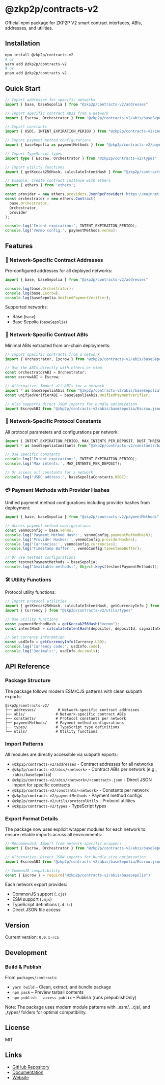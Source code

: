# @zkp2p/contracts-v2

Official npm package for ZKP2P V2 smart contract interfaces, ABIs, addresses, and utilities.

## Installation

```bash
npm install @zkp2p/contracts-v2
# or
yarn add @zkp2p/contracts-v2
# or
pnpm add @zkp2p/contracts-v2
```

## Quick Start

```typescript
// Import addresses for specific networks
import { base, baseSepolia } from "@zkp2p/contracts-v2/addresses"

// Import specific contract ABIs from a network
import { Escrow, Orchestrator } from "@zkp2p/contracts-v2/abis/baseSepolia"

// Import constants
import { USDC, INTENT_EXPIRATION_PERIOD } from "@zkp2p/contracts-v2/constants/base"

// Import payment method configurations
import { baseSepolia as paymentMethods } from "@zkp2p/contracts-v2/paymentMethods"

// Import TypeScript types
import type { Escrow, Orchestrator } from "@zkp2p/contracts-v2/types"

// Import utility functions
import { getKeccak256Hash, calculateIntentHash } from "@zkp2p/contracts-v2/utils/protocolUtils"

// Example: Create contract instance with ethers
import { ethers } from 'ethers';

const provider = new ethers.providers.JsonRpcProvider('https://mainnet.base.org');
const orchestrator = new ethers.Contract(
  base.Orchestrator,
  Orchestrator,
  provider
);

console.log('Intent expiration:', INTENT_EXPIRATION_PERIOD);
console.log('Venmo config:', paymentMethods.venmo);
```

## Features

### 📍 Network-Specific Contract Addresses

Pre-configured addresses for all deployed networks:

```typescript
import { base, baseSepolia } from "@zkp2p/contracts-v2/addresses"

console.log(base.Orchestrator);
console.log(base.Escrow);
console.log(baseSepolia.UnifiedPaymentVerifier);
```

Supported networks:
- Base (`base`)
- Base Sepolia (`baseSepolia`)

### 📜 Network-Specific Contract ABIs

Minimal ABIs extracted from on-chain deployments:

```typescript
// Import specific contracts from a network
import { Orchestrator, Escrow } from "@zkp2p/contracts-v2/abis/baseSepolia"

// Use the ABIs directly with ethers or viem
const orchestratorABI = Orchestrator;
const escrowABI = Escrow;

// Alternative: Import all ABIs for a network
import * as baseSepoliaAbis from "@zkp2p/contracts-v2/abis/baseSepolia"
const unifiedVerifierABI = baseSepoliaAbis.UnifiedPaymentVerifier;

// Also supports direct JSON imports for bundle optimization
import EscrowABI from "@zkp2p/contracts-v2/abis/baseSepolia/Escrow.json"
```

### 🔧 Network-Specific Protocol Constants

All protocol parameters and configurations per network:

```typescript
import { INTENT_EXPIRATION_PERIOD, MAX_INTENTS_PER_DEPOSIT, DUST_THRESHOLD } from "@zkp2p/contracts-v2/constants/base"
import * as baseSepoliaConstants from "@zkp2p/contracts-v2/constants/baseSepolia"

// Use specific constants
console.log('Intent expiration:', INTENT_EXPIRATION_PERIOD);
console.log('Max intents:', MAX_INTENTS_PER_DEPOSIT);

// Or access all constants for a network
console.log('USDC address:', baseSepoliaConstants.USDC);
```

### 💳 Payment Methods with Provider Hashes

Unified payment method configurations including provider hashes from deployment:

```typescript
import { base, baseSepolia } from "@zkp2p/contracts-v2/paymentMethods"

// Access payment method configurations
const venmoConfig = base.venmo;
console.log('Payment Method Hash:', venmoConfig.paymentMethodHash);
console.log('Provider Hashes:', venmoConfig.providerHashes);
console.log('Currencies:', venmoConfig.currencies);
console.log('Timestamp Buffer:', venmoConfig.timestampBuffer);

// Or use testnet configurations
const testnetPaymentMethods = baseSepolia;
console.log('Available methods:', Object.keys(testnetPaymentMethods));
```

### 🛠️ Utility Functions

Protocol utility functions:

```typescript
// Import protocol utilities
import { getKeccak256Hash, calculateIntentHash, getCurrencyInfo } from "@zkp2p/contracts-v2/utils/protocolUtils"
import { Currency } from "@zkp2p/contracts-v2/utils/types"

// Use utility functions
const paymentMethodHash = getKeccak256Hash("venmo");
const intentHash = calculateIntentHash(depositor, depositId, signalIntentParams);

// Get currency information
const usdInfo = getCurrencyInfo(Currency.USD);
console.log('Currency code:', usdInfo.code);
console.log('Decimals:', usdInfo.decimals);
```


## API Reference

### Package Structure

The package follows modern ESM/CJS patterns with clean subpath exports:

```
@zkp2p/contracts-v2/
├── addresses/          # Network-specific contract addresses
├── abis/              # Network-specific contract ABIs  
├── constants/         # Protocol constants per network
├── paymentMethods/    # Payment method configurations
├── types/             # TypeScript type definitions
└── utils/             # Utility functions
```

### Import Patterns

All modules are directly accessible via subpath exports:

- `@zkp2p/contracts-v2/addresses` - Contract addresses for all networks
- `@zkp2p/contracts-v2/abis/<network>` - Contract ABIs per network (e.g., `/abis/baseSepolia`)
- `@zkp2p/contracts-v2/abis/<network>/<contract>.json` - Direct JSON import for specific contracts
- `@zkp2p/contracts-v2/constants/<network>` - Constants per network
- `@zkp2p/contracts-v2/paymentMethods` - Payment method configs
- `@zkp2p/contracts-v2/utils/protocolUtils` - Protocol utilities
- `@zkp2p/contracts-v2/types` - TypeScript types

### Export Format Details

The package now uses explicit wrapper modules for each network to ensure reliable imports across all environments:

```typescript
// Recommended: Import from network-specific wrappers
import { Escrow, Orchestrator } from "@zkp2p/contracts-v2/abis/baseSepolia"

// Alternative: Direct JSON imports for bundle size optimization
import EscrowABI from "@zkp2p/contracts-v2/abis/baseSepolia/Escrow.json"

// CommonJS compatibility
const { Escrow } = require("@zkp2p/contracts-v2/abis/baseSepolia")
```

Each network export provides:
- CommonJS support (`.cjs`)
- ESM support (`.mjs`)
- TypeScript definitions (`.d.ts`)
- Direct JSON file access

## Version

Current version: `0.0.1-rc5`

## Development

### Build & Publish

From `packages/contracts`:
- `yarn build` – Clean, extract, and bundle package
- `npm pack` – Preview tarball contents
- `npm publish --access public` – Publish (runs prepublishOnly)

Note: The package uses modern module patterns with _esm/, _cjs/, and _types/ folders for optimal compatibility.

## License

MIT

## Links

- [GitHub Repository](https://github.com/zkp2p/zkp2p-v2-contracts)
- [Documentation](https://docs.zkp2p.xyz)
- [Website](https://zkp2p.xyz)
